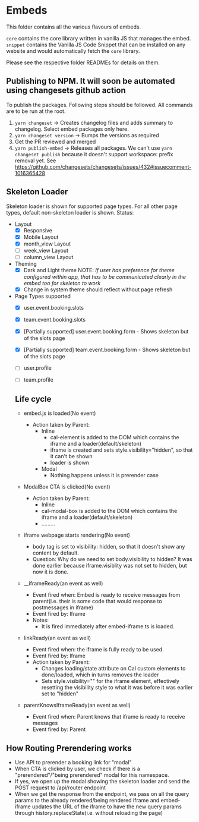 # Embeds

This folder contains all the various flavours of embeds.

`core` contains the core library written in vanilla JS that manages the embed.
`snippet` contains the Vanilla JS Code Snippet that can be installed on any website and would automatically fetch the `core` library.

Please see the respective folder READMEs for details on them.

## Publishing to NPM. It will soon be automated using changesets github action

To publish the packages. Following steps should be followed. All commands are to be run at the root.

1. `yarn changeset` -> Creates changelog files and adds summary to changelog. Select embed packages only here.
2. `yarn changeset version` -> Bumps the versions as required
3. Get the PR reviewed and merged
4. `yarn publish-embed` -> Releases all packages. We can't use `yarn changeset publish` because it doesn't support workspace: prefix removal yet. See https://github.com/changesets/changesets/issues/432#issuecomment-1016365428

## Skeleton Loader

Skeleton loader is shown for supported page types. For all other page types, default non-skeleton loader is shown.
Status:
- Layout
  - [x] Responsive
  - [x] Mobile Layout
  - [x] month_view Layout
  - [ ] week_view Layout
  - [ ] column_view Layout
- Theming
  - [x] Dark and Light theme
      NOTE: _If user has preference for theme configured within app, that has to be communicated clearly in the embed too for skeleton to work_
  - [x] Change in system theme should reflect without page refresh
- Page Types supported
  - [x] user.event.booking.slots
  - [x] team.event.booking.slots
  - [x] [Partially supported] user.event.booking.form - Shows skeleton but of the slots page
  - [x] [Partially supported] team.event.booking.form - Shows skeleton but of the slots page
  - [ ] user.profile
  - [ ] team.profile


  ## Life cycle
  - embed.js is loaded(No event)
    - Action taken by Parent: 
      - Inline
        - cal-element is added to the DOM which contains the iframe and a loader(default/skeleton)
        - iframe is created and sets style.visibility="hidden", so that it can't be shown
        - loader is shown
      - Modal
        - Nothing happens unless it is prerender case
  
  - ModalBox CTA is clicked(No event)
    - Action taken by Parent:
      - Inline
       - cal-modal-box is added to the DOM which contains the iframe and a loader(default/skeleton)
       - .........
  - iframe webpage starts rendering(No event)
    - body tag is set to visibility: hidden, so that it doesn't show any content by default.
    - Question: Why do we need to set body.visibility to hidden? It was done earlier because iframe.visiblity was not set to hidden, but now it is done.

  - __iframeReady(an event as well)
    - Event fired when: Embed is ready to receive messages from parent(i.e. their is some code that would response to postmessages in iframe)
    - Event fired by: Iframe
    - Notes:
      - It is fired immediately after embed-iframe.ts is loaded.

  - linkReady(an event as well)
    - Event fired when: the iframe is fully ready to be used.
    - Event fired by: Iframe
    - Action taken by Parent: 
      - Changes loading/state attribute on Cal custom elements to done/loaded, which in turns removes the loader
      - Sets style.visibility="" for the iframe element, effectively resetting the visibility style to what it was before it was earlier set to "hidden"
  
  - parentKnowsIframeReady(an event as well)
    - Event fired when: Parent knows that iframe is ready to receive messages
    - Event fired by: Parent
    


## How Routing Prerendering works
- Use API to prerender a booking link for "modal"
- When CTA is clicked by user, we check if there is a "prerendered"/"being prerendered" modal for this namespace.
- If yes, we open up the modal showing the skeleton loader and send the POST request to /api/router endpoint
- When we get the response from the endpoint, we pass on all the query params to the already rendered/being rendered iframe and embed-iframe updates the URL of the iframe to have the new query params through history.replaceState(i.e. without reloading the page)


